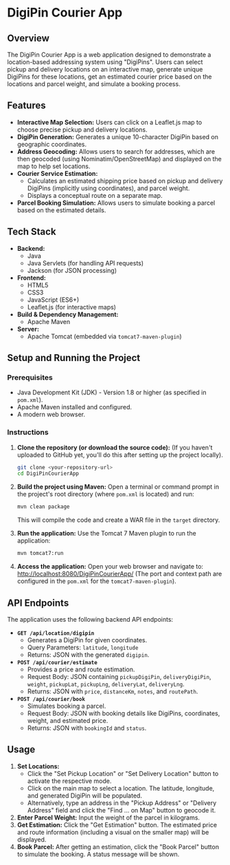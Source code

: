 # DigiPin Courier App

## Overview

The DigiPin Courier App is a web application designed to demonstrate a location-based addressing system using "DigiPins". Users can select pickup and delivery locations on an interactive map, generate unique DigiPins for these locations, get an estimated courier price based on the locations and parcel weight, and simulate a booking process.

## Features

* **Interactive Map Selection:** Users can click on a Leaflet.js map to choose precise pickup and delivery locations.
* **DigiPin Generation:** Generates a unique 10-character DigiPin based on geographic coordinates.
* **Address Geocoding:** Allows users to search for addresses, which are then geocoded (using Nominatim/OpenStreetMap) and displayed on the map to help set locations.
* **Courier Service Estimation:**
    * Calculates an estimated shipping price based on pickup and delivery DigiPins (implicitly using coordinates), and parcel weight.
    * Displays a conceptual route on a separate map.
* **Parcel Booking Simulation:** Allows users to simulate booking a parcel based on the estimated details.

## Tech Stack

* **Backend:**
    * Java
    * Java Servlets (for handling API requests)
    * Jackson (for JSON processing)
* **Frontend:**
    * HTML5
    * CSS3
    * JavaScript (ES6+)
    * Leaflet.js (for interactive maps)
* **Build & Dependency Management:**
    * Apache Maven
* **Server:**
    * Apache Tomcat (embedded via `tomcat7-maven-plugin`)

## Setup and Running the Project

### Prerequisites

* Java Development Kit (JDK) - Version 1.8 or higher (as specified in `pom.xml`).
* Apache Maven installed and configured.
* A modern web browser.

### Instructions

1.  **Clone the repository (or download the source code):**
    (If you haven't uploaded to GitHub yet, you'll do this after setting up the project locally).
    ```bash
    git clone <your-repository-url>
    cd DigiPinCourierApp
    ```

2.  **Build the project using Maven:**
    Open a terminal or command prompt in the project's root directory (where `pom.xml` is located) and run:
    ```bash
    mvn clean package
    ```
    This will compile the code and create a WAR file in the `target` directory.

3.  **Run the application:**
    Use the Tomcat 7 Maven plugin to run the application:
    ```bash
    mvn tomcat7:run
    ```

4.  **Access the application:**
    Open your web browser and navigate to:
    [http://localhost:8080/DigiPinCourierApp/](http://localhost:8080/DigiPinCourierApp/)
    (The port and context path are configured in the `pom.xml` for the `tomcat7-maven-plugin`).

## API Endpoints

The application uses the following backend API endpoints:

* **`GET /api/location/digipin`**
    * Generates a DigiPin for given coordinates.
    * Query Parameters: `latitude`, `longitude`
    * Returns: JSON with the generated `digipin`.
* **`POST /api/courier/estimate`**
    * Provides a price and route estimation.
    * Request Body: JSON containing `pickupDigiPin`, `deliveryDigiPin`, `weight`, `pickupLat`, `pickupLng`, `deliveryLat`, `deliveryLng`.
    * Returns: JSON with `price`, `distanceKm`, `notes`, and `routePath`.
* **`POST /api/courier/book`**
    * Simulates booking a parcel.
    * Request Body: JSON with booking details like DigiPins, coordinates, weight, and estimated price.
    * Returns: JSON with `bookingId` and `status`.

## Usage

1.  **Set Locations:**
    * Click the "Set Pickup Location" or "Set Delivery Location" button to activate the respective mode.
    * Click on the main map to select a location. The latitude, longitude, and generated DigiPin will be populated.
    * Alternatively, type an address in the "Pickup Address" or "Delivery Address" field and click the "Find ... on Map" button to geocode it.
2.  **Enter Parcel Weight:** Input the weight of the parcel in kilograms.
3.  **Get Estimation:** Click the "Get Estimation" button. The estimated price and route information (including a visual on the smaller map) will be displayed.
4.  **Book Parcel:** After getting an estimation, click the "Book Parcel" button to simulate the booking. A status message will be shown.
